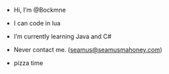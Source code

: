 -  Hi, I’m @Bockmne
-  I can code in lua
-  I’m currently learning Java and C#
-  Never contact me. (seamus@seamusmahoney.com)


- pizza time
